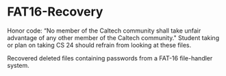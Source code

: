 # FAT16-Recovery

Honor code: “No member of the Caltech community shall take unfair advantage of any other member of the Caltech community." Student taking or plan on taking CS 24 should refrain from looking at these files.

Recovered deleted files containing passwords from a FAT-16 file-handler system.
